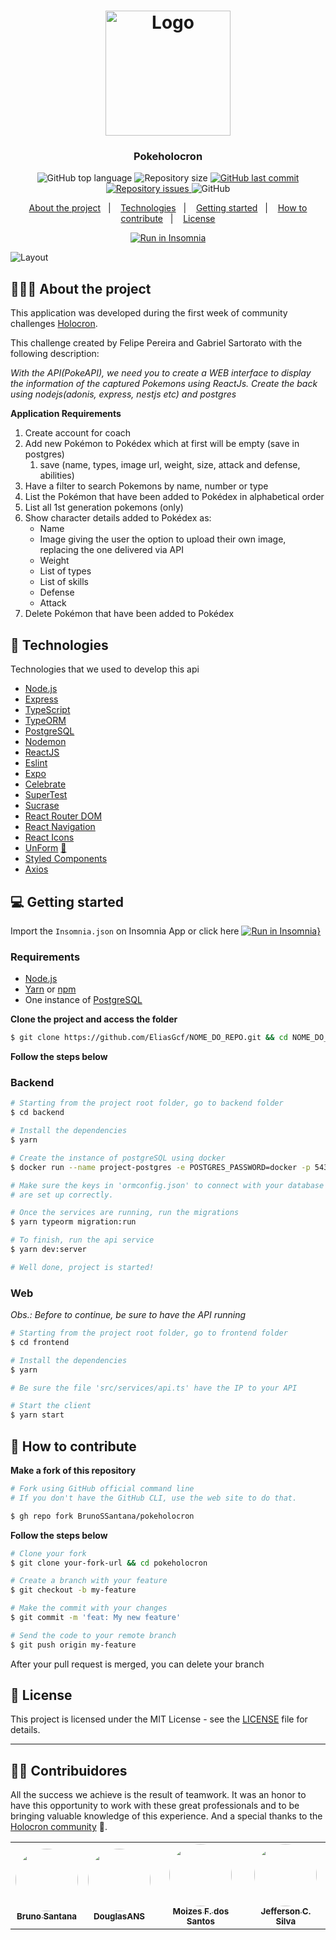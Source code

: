 <h1 align="center">
	<img alt="Logo" src="https://img.icons8.com/bubbles/500/000000/pokeball.png" width="200px" />
</h1>

<h3 align="center">
  Pokeholocron
</h3>

<p align="center">
  <img alt="GitHub top language" src="https://img.shields.io/github/languages/top/BrunoSSantana/pokeholocron">
  
  <img alt="Repository size" src="https://img.shields.io/github/repo-size/BrunoSSantana/pokeholocron">
  
  <a href="https://github.com/BrunoSSantana/pokeholocron/commits/master">
    <img alt="GitHub last commit" src="https://img.shields.io/github/last-commit/BrunoSSantana/pokeholocron">
  </a>
  
  <a href="https://github.com/BrunoSSantana/pokeholocron/issues">
    <img alt="Repository issues" src="https://img.shields.io/github/issues/BrunoSSantana/pokeholocron">
  </a>
  
  <img alt="GitHub" src="https://img.shields.io/github/license/BrunoSSantana/pokeholocron">
</p>

<p align="center">
  <a href="#-about-the-project">About the project</a>&nbsp;&nbsp;&nbsp;|&nbsp;&nbsp;&nbsp;
  <a href="#-technologies">Technologies</a>&nbsp;&nbsp;&nbsp;|&nbsp;&nbsp;&nbsp;
  <a href="#-getting-started">Getting started</a>&nbsp;&nbsp;&nbsp;|&nbsp;&nbsp;&nbsp;
  <a href="#-how-to-contribute">How to contribute</a>&nbsp;&nbsp;&nbsp;|&nbsp;&nbsp;&nbsp;
  <a href="#-license">License</a>
</p>

<p id="insomniaButton" align="center">
  <a href="" target="_blank">
    <img src="https://insomnia.rest/images/run.svg" alt="Run in Insomnia">
  </a>
</p>

<img alt="Layout" src="https://res.cloudinary.com/eliasgcf/image/upload/v1586302738/assets/previewApp_fnt7hm.png">

## 👨🏻‍💻 About the project

This application was developed during the first week of community challenges [Holocron](https://www.instagram.com/somosholocron/).

This challenge created by Felipe Pereira and Gabriel Sartorato with the following description:

*With the API(PokeAPI), we need you to create a WEB interface to display the information of the captured Pokemons using ReactJs. Create the back using nodejs(adonis, express, nestjs etc) and postgres* 

**Application Requirements**

1. Create account for coach
2. Add new Pokémon to Pokédex which at first will be empty (save in postgres)
    1. save (name, types, image url, weight, size, attack and defense, abilities)
3. Have a filter to search Pokemons by name, number or type
4. List the Pokémon that have been added to Pokédex in alphabetical order
5. List all 1st generation pokemons (only)
6. Show character details added to Pokédex as:
    - Name
    - Image giving the user the option to upload their own image, replacing the one delivered via API
    - Weight
    - List of types
    - List of skills
    - Defense
    - Attack
7. Delete Pokémon that have been added to Pokédex 


## 🚀 Technologies

Technologies that we used to develop this api

- [Node.js](https://nodejs.org/en/)
- [Express](https://expressjs.com/pt-br/)
- [TypeScript](https://www.typescriptlang.org/)
- [TypeORM](https://typeorm.io/#/)
- [PostgreSQL](https://www.postgresql.org/)
- [Nodemon](https://nodemon.io/)
- [ReactJS](https://reactjs.org/)
- [Eslint](https://eslint.org/)
- [Expo](https://expo.io/)
- [Celebrate](https://github.com/arb/celebrate)
- [SuperTest](https://github.com/visionmedia/supertest)
- [Sucrase](https://github.com/alangpierce/sucrase)
- [React Router DOM](https://reacttraining.com/react-router/)
- [React Navigation](https://reactnavigation.org/)
- [React Icons](https://react-icons.netlify.com/#/)
- [UnForm](https://unform.dev/) [💜](https://rocketseat.com.br/)
- [Styled Components](https://styled-components.com/)
- [Axios](https://github.com/axios/axios)

## 💻 Getting started

Import the `Insomnia.json` on Insomnia App or click here [![Run in Insomnia}](https://insomnia.rest/images/run.svg)](https://insomnia.rest/run/?label=PokeHolocron&uri=https%3A%2F%2Fraw.githubusercontent.com%2FBrunoSSantana%2Fpokeholocron%2Ffeature%2FAddPokemons%2Fdoc%2Fdoc_pokeholocron.json) 

### Requirements

- [Node.js](https://nodejs.org/en/)
- [Yarn](https://classic.yarnpkg.com/) or [npm](https://www.npmjs.com/)
- One instance of [PostgreSQL](https://www.postgresql.org/)

**Clone the project and access the folder**

```bash
$ git clone https://github.com/EliasGcf/NOME_DO_REPO.git && cd NOME_DO_REPO
```

**Follow the steps below**

### Backend

```bash
# Starting from the project root folder, go to backend folder
$ cd backend

# Install the dependencies
$ yarn

# Create the instance of postgreSQL using docker
$ docker run --name project-postgres -e POSTGRES_PASSWORD=docker -p 5432:5432 -d postgres

# Make sure the keys in 'ormconfig.json' to connect with your database
# are set up correctly.

# Once the services are running, run the migrations
$ yarn typeorm migration:run

# To finish, run the api service
$ yarn dev:server

# Well done, project is started!
```

### Web

_Obs.: Before to continue, be sure to have the API running_

```bash
# Starting from the project root folder, go to frontend folder
$ cd frontend

# Install the dependencies
$ yarn

# Be sure the file 'src/services/api.ts' have the IP to your API

# Start the client
$ yarn start
```


## 🤔 How to contribute

**Make a fork of this repository**

```bash
# Fork using GitHub official command line
# If you don't have the GitHub CLI, use the web site to do that.

$ gh repo fork BrunoSSantana/pokeholocron
```

**Follow the steps below**

```bash
# Clone your fork
$ git clone your-fork-url && cd pokeholocron

# Create a branch with your feature
$ git checkout -b my-feature

# Make the commit with your changes
$ git commit -m 'feat: My new feature'

# Send the code to your remote branch
$ git push origin my-feature
```

After your pull request is merged, you can delete your branch

## 📝 License

This project is licensed under the MIT License - see the [LICENSE](LICENSE) file for details.

---
## 👨‍💻 Contribuidores

All the success we achieve is the result of teamwork. It was an honor to have this opportunity to work with these great professionals and to be bringing valuable knowledge of this experience. And a special thanks to the [Holocron community](https://www.instagram.com/somosholocron/) 💜.

<table>
  <tr>
    <td align="center"><a href="https://github.com/BrunoSSantana"><img style="border-radius: 50%;" src="https://avatars.githubusercontent.com/u/61945340?v=4" width="100px;" alt=""/><br /><sub><b>Bruno Santana</b></sub></a><br /><a href="https://github.com/BrunoSSantana/" title="Bruno Santana"></a></td>
    <td align="center"><a href="https://github.com/DouglasANS/"><img style="border-radius: 50%;" src="https://avatars.githubusercontent.com/u/66889830?v=4" width="100px;" alt=""/><br /><sub><b>DouglasANS
</b></sub></a><br /><a href="https://github.com/DouglasANS/" title="Douglas Agostinho"></a></td>
    <td align="center"><a href="https://github.com/MoizesFSantos"><img style="border-radius: 50%;" src="https://avatars.githubusercontent.com/u/77401158?v=4" width="100px;" alt=""/><br /><sub><b>	Moizes F. dos Santos</b></sub></a><br /><a href="https://github.com/MoizesFSantos" title="MoizesFSantos"></a></td>
    <td align="center"><a href="https://github.com/Jefferson00/"><img style="border-radius: 50%;" src="https://avatars.githubusercontent.com/u/12739211?v=4" width="100px;" alt=""/><br /><sub><b>
Jefferson C. Silva</b></sub></a><br /><a href="https://github.com/Jefferson00/" title="Jefferson00"></a></td>
    
  </tr>
</table>



